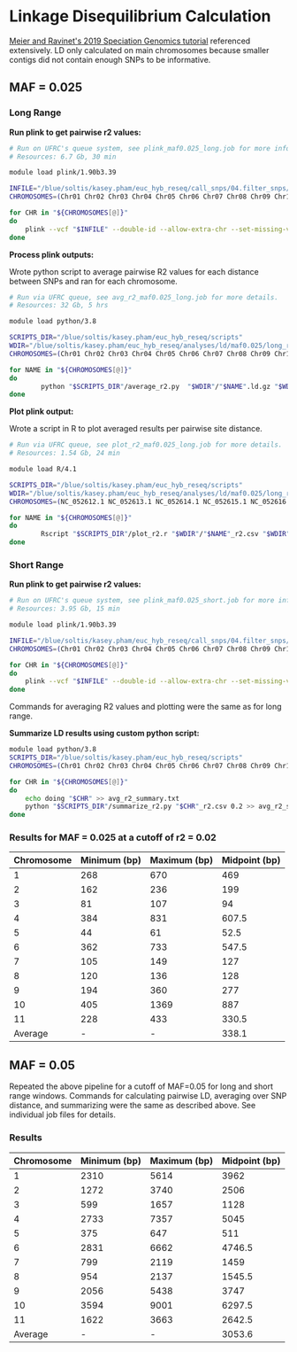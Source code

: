 # Linkage Disequilibrium Calculation

[Meier and Ravinet's 2019 Speciation Genomics tutorial](https://speciationgenomics.github.io/ld_decay/) referenced extensively. LD only calculated on main chromosomes because smaller contigs did not contain enough SNPs to be informative.

## MAF = 0.025
### Long Range

**Run plink to get pairwise r2 values:**
```bash
# Run on UFRC's queue system, see plink_maf0.025_long.job for more information.
# Resources: 6.7 Gb, 30 min

module load plink/1.90b3.39

INFILE="/blue/soltis/kasey.pham/euc_hyb_reseq/call_snps/04.filter_snps/maf0.00/meehan_all_fil_maf0.00_snps.vcf"
CHROMOSOMES=(Chr01 Chr02 Chr03 Chr04 Chr05 Chr06 Chr07 Chr08 Chr09 Chr10 Chr11)

for CHR in "${CHROMOSOMES[@]}"
do
    plink --vcf "$INFILE" --double-id --allow-extra-chr --set-missing-var-ids @:# --maf 0.025 --mind 0.5 --chr "$CHR" --r2 gz --ld-window 100000 --ld-window-kb 1000 -ld-window-r2 0 --make-bed  --vcf-half-call m --thin 0.5 --out "$CHR" --threads 12
done
```

**Process plink outputs:**

Wrote python script to average pairwise R2 values for each distance between SNPs and ran for each chromosome.
```bash
# Run via UFRC queue, see avg_r2_maf0.025_long.job for more details.
# Resources: 32 Gb, 5 hrs

module load python/3.8

SCRIPTS_DIR="/blue/soltis/kasey.pham/euc_hyb_reseq/scripts"
WDIR="/blue/soltis/kasey.pham/euc_hyb_reseq/analyses/ld/maf0.025/long_range"
CHROMOSOMES=(Chr01 Chr02 Chr03 Chr04 Chr05 Chr06 Chr07 Chr08 Chr09 Chr10 Chr11)

for NAME in "${CHROMOSOMES[@]}"
do
        python "$SCRIPTS_DIR"/average_r2.py  "$WDIR"/"$NAME".ld.gz "$WDIR"/"$NAME"_r2.csv
done
```

**Plot plink output:**

Wrote a script in R to plot averaged results per pairwise site distance.

```bash
# Run via UFRC queue, see plot_r2_maf0.025_long.job for more details.
# Resources: 1.54 Gb, 24 min

module load R/4.1

SCRIPTS_DIR="/blue/soltis/kasey.pham/euc_hyb_reseq/scripts"
WDIR="/blue/soltis/kasey.pham/euc_hyb_reseq/analyses/ld/maf0.025/long_range"
CHROMOSOMES=(NC_052612.1 NC_052613.1 NC_052614.1 NC_052615.1 NC_052616.1 NC_052617.1 NC_052618.1 NC_052619.1 NC_052620.1 NC_052621.1 NC_052622.1)

for NAME in "${CHROMOSOMES[@]}"
do
        Rscript "$SCRIPTS_DIR"/plot_r2.r "$WDIR"/"$NAME"_r2.csv "$WDIR"/r2_plots/"$NAME"_r2.png "$NAME" 500
done
```

### Short Range
**Run plink to get pairwise r2 values:**
```bash
# Run on UFRC's queue system, see plink_maf0.025_short.job for more information.
# Resources: 3.95 Gb, 15 min

module load plink/1.90b3.39

INFILE="/blue/soltis/kasey.pham/euc_hyb_reseq/call_snps/04.filter_snps/maf0.00/meehan_all_fil_maf0.00_snps.vcf"
CHROMOSOMES=(Chr01 Chr02 Chr03 Chr04 Chr05 Chr06 Chr07 Chr08 Chr09 Chr10 Chr11)

for CHR in "${CHROMOSOMES[@]}"
do
    plink --vcf "$INFILE" --double-id --allow-extra-chr --set-missing-var-ids @:# --maf 0.025 --mind 0.5 --chr "$CHR" --r2 gz --ld-window 1000 --ld-window-kb 100 -ld-window-r2 0 --make-bed  --vcf-half-call m --out "$CHR" --threads 12
done
```

Commands for averaging R2 values and plotting were the same as for long range.

**Summarize LD results using custom python script:**
```bash
module load python/3.8
SCRIPTS_DIR="/blue/soltis/kasey.pham/euc_hyb_reseq/scripts"
CHROMOSOMES=(Chr01 Chr02 Chr03 Chr04 Chr05 Chr06 Chr07 Chr08 Chr09 Chr10 Chr11)

for CHR in "${CHROMOSOMES[@]}"
do
    echo doing "$CHR" >> avg_r2_summary.txt
    python "$SCRIPTS_DIR"/summarize_r2.py "$CHR"_r2.csv 0.2 >> avg_r2_summary.txt
done
```

### Results for MAF = 0.025 at a cutoff of r2 = 0.02

| Chromosome | Minimum (bp) | Maximum (bp) | Midpoint (bp) |
| ---------- | ------------ | ------------ | ------------- |
| 1          | 268          | 670          |   469         |
| 2          | 162          | 236          | 199           |
| 3          | 81           | 107          | 94            |
| 4          | 384          | 831          | 607.5         |
| 5          | 44           | 61           | 52.5          |
| 6          | 362          | 733          | 547.5         |
| 7          | 105          | 149          | 127           |
| 8          |  120         | 136          | 128           |
| 9          |  194         | 360          | 277           |
| 10         |  405         | 1369         | 887           |
| 11         |  228         | 433          | 330.5         |
| Average    |  -           |    -         | 338.1         |

## MAF = 0.05
Repeated the above pipeline for a cutoff of MAF=0.05 for long and short range windows. Commands for calculating pairwise LD, averaging over SNP distance, and summarizing were the same as described above. See individual job files for details.

### Results
| Chromosome | Minimum (bp) | Maximum (bp) | Midpoint (bp) |
| ---------- | ------------ | ------------ | ------------- |
| 1          | 2310         | 5614         | 3962          |
| 2          | 1272         | 3740         | 2506          |
| 3          | 599          | 1657         | 1128          |
| 4          | 2733         | 7357         | 5045          |
| 5          | 375          | 647          | 511           |
| 6          | 2831         | 6662         | 4746.5        |
| 7          | 799          | 2119         | 1459          |
| 8          | 954          | 2137         | 1545.5        |
| 9          | 2056         | 5438         | 3747          |
| 10         | 3594         | 9001         | 6297.5        |
| 11         | 1622         | 3663         | 2642.5        |
| Average    |  -           | -            | 3053.6        |